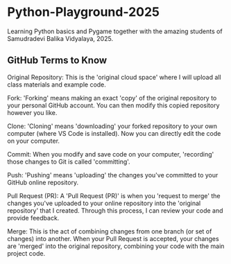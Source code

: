 # Python-Playground-2025
Learning Python basics and Pygame together with the amazing students of Samudradevi Balika Vidyalaya, 2025.

## GitHub Terms to Know

Original Repository:
This is the 'original cloud space' where I will upload all class materials and example code.

Fork:
'Forking' means making an exact 'copy' of the original repository to your personal GitHub account. You can then modify this copied repository however you like.

Clone:
'Cloning' means 'downloading' your forked repository to your own computer (where VS Code is installed). Now you can directly edit the code on your computer.

Commit:
When you modify and save code on your computer, 'recording' those changes to Git is called 'committing'.

Push:
'Pushing' means 'uploading' the changes you've committed to your GitHub online repository.

Pull Request (PR):
A 'Pull Request (PR)' is when you 'request to merge' the changes you've uploaded to your online repository into the 'original repository' that I created. Through this process, I can review your code and provide feedback.

Merge: 
This is the act of combining changes from one branch (or set of changes) into another. When your Pull Request is accepted, your changes are 'merged' into the original repository, combining your code with the main project code.
